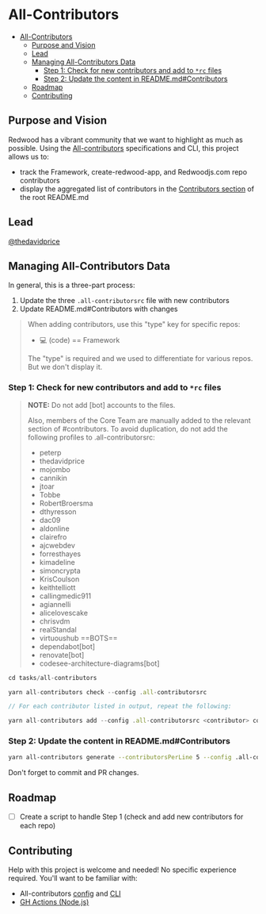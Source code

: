 # All-Contributors
<!-- toc -->
- [All-Contributors](#all-contributors)
  - [Purpose and Vision](#purpose-and-vision)
  - [Lead](#lead)
  - [Managing All-Contributors Data](#managing-all-contributors-data)
    - [Step 1: Check for new contributors and add to `*rc` files](#step-1-check-for-new-contributors-and-add-to-rc-files)
    - [Step 2: Update the content in README.md#Contributors](#step-2-update-the-content-in-readmemdcontributors)
  - [Roadmap](#roadmap)
  - [Contributing](#contributing)

## Purpose and Vision
Redwood has a vibrant community that we want to highlight as much as possible. Using the [All-contributors](https://allcontributors.org/) specifications and CLI, this project allows us to:
- track the Framework, create-redwood-app, and Redwoodjs.com repo contributors
- display the aggregated list of contributors in the [Contributors section](https://github.com/redwoodjs/redwood/blob/main/README.md#contributors) of the root README.md

## Lead
[@thedavidprice](https://github.com/thedavidprice)

## Managing All-Contributors Data
In general, this is a three-part process:
1. Update the three `.all-contributorsrc` file with new contributors
2. Update README.md#Contributors with changes


>When adding contributors, use this "type" key for specific repos:
>- 💻 (code) == Framework
>
>The "type" is required and we used to differentiate for various repos. But we don't display it.

### Step 1: Check for new contributors and add to `*rc` files

> **NOTE:**
> Do not add [bot] accounts to the files.
>
> Also, members of the Core Team are manually added to the relevant section of #contributors. To avoid duplication, do not add the following profiles to .all-contributorsrc:
> - peterp
> - thedavidprice
> - mojombo
> - cannikin
> - jtoar
> - Tobbe
> - RobertBroersma
> - dthyresson
> - dac09
> - aldonline
> - clairefro
> - ajcwebdev
> - forresthayes
> - kimadeline
> - simoncrypta
> - KrisCoulson
> - keithtelliott
> - callingmedic911
> - agiannelli
> - alicelovescake
> - chrisvdm
> - realStandal
> - virtuoushub
> ==BOTS==
> - dependabot[bot]
> - renovate[bot]
> - codesee-architecture-diagrams[bot]


```js
cd tasks/all-contributors

yarn all-contributors check --config .all-contributorsrc

// For each contributor listed in output, repeat the following:

yarn all-contributors add --config .all-contributorsrc <contributor> code
```

### Step 2: Update the content in README.md#Contributors
```bash
yarn all-contributors generate --contributorsPerLine 5 --config .all-contributorsrc
```

Don't forget to commit and PR changes.

## Roadmap
- [ ] Create a script to handle Step 1 (check and add new contributors for each repo)

## Contributing
Help with this project is welcome and needed! No specific experience required. You'll want to be familiar with:
- All-contributors [config](https://allcontributors.org/docs/en/cli/configuration) and [CLI](https://allcontributors.org/docs/en/cli/usage)
- [GH Actions (Node.js)](https://docs.github.com/en/actions/language-and-framework-guides/using-nodejs-with-github-actions)
